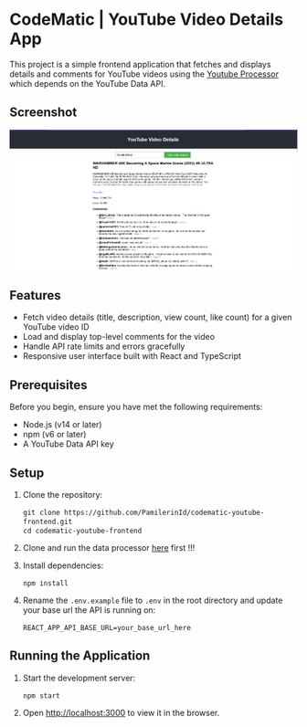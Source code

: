 # CodeMatic | YouTube Video Details App

This project is a simple frontend application that fetches and displays details and comments for YouTube videos using the [Youtube Processor](https://github.com/PamilerinId/codematic-youtube-backennd) which depends on the YouTube Data API.

## Screenshot
![alt text](image.png)

## Features

- Fetch video details (title, description, view count, like count) for a given YouTube video ID
- Load and display top-level comments for the video
- Handle API rate limits and errors gracefully
- Responsive user interface built with React and TypeScript

## Prerequisites

Before you begin, ensure you have met the following requirements:

- Node.js (v14 or later)
- npm (v6 or later)
- A YouTube Data API key

## Setup

1. Clone the repository:
   ```
   git clone https://github.com/PamilerinId/codematic-youtube-frontend.git
   cd codematic-youtube-frontend
   ```

2. Clone and run the data processor [here](https://github.com/PamilerinId/codematic-youtube-backennd) first !!!
3. Install dependencies:
   ```
   npm install
   ```

3. Rename the `.env.example` file to `.env` in the root directory and update your base url the API is running on:
   ```
   REACT_APP_API_BASE_URL=your_base_url_here
   ```

## Running the Application

1. Start the development server:
   ```
   npm start
   ```

2. Open [http://localhost:3000](http://localhost:3000) to view it in the browser.